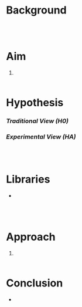 # Background
<br></br>

# Aim
1. <br></br>

# Hypothesis
### *Traditional View (H0)*

### *Experimental View (HA)*
<br></br>

# Libraries
- 
<br></br>

# Approach
1. </br></br>

# Conclusion
- 